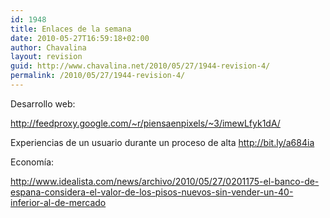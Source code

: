 ```yaml
---
id: 1948
title: Enlaces de la semana
date: 2010-05-27T16:59:18+02:00
author: Chavalina
layout: revision
guid: http://www.chavalina.net/2010/05/27/1944-revision-4/
permalink: /2010/05/27/1944-revision-4/
---
```

Desarrollo web:

http://feedproxy.google.com/~r/piensaenpixels/~3/imewLfyk1dA/

Experiencias de un usuario durante un proceso de alta <a rel="nofollow" href="http://bit.ly/a684ia" target="_blank">http://bit.ly/a684ia</a>

Economía:

http://www.idealista.com/news/archivo/2010/05/27/0201175-el-banco-de-espana-considera-el-valor-de-los-pisos-nuevos-sin-vender-un-40-inferior-al-de-mercado